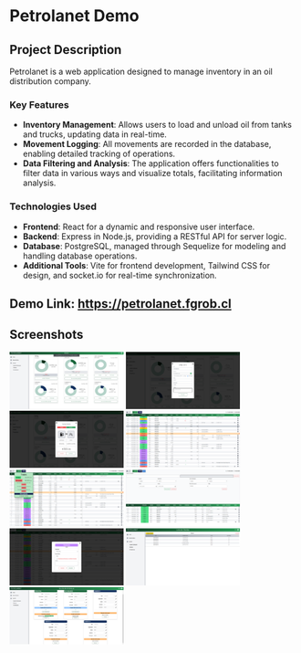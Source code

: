 # Petrolanet Demo

## Project Description
Petrolanet is a web application designed to manage inventory in an oil distribution company.

### Key Features
- **Inventory Management**: Allows users to load and unload oil from tanks and trucks, updating data in real-time.
- **Movement Logging**: All movements are recorded in the database, enabling detailed tracking of operations.
- **Data Filtering and Analysis**: The application offers functionalities to filter data in various ways and visualize totals, facilitating information analysis.

### Technologies Used
- **Frontend**: React for a dynamic and responsive user interface.
- **Backend**: Express in Node.js, providing a RESTful API for server logic.
- **Database**: PostgreSQL, managed through Sequelize for modeling and handling database operations.
- **Additional Tools**: Vite for frontend development, Tailwind CSS for design, and socket.io for real-time synchronization.

## Demo Link: https://petrolanet.fgrob.cl

## Screenshots
<img src="https://github.com/fgrob/petrolanet-demo/blob/main/Screenshots/Home.png?raw=true" width="200" height="100"></img>
<img src="https://github.com/fgrob/petrolanet-demo/blob/main/Screenshots/Home - venta.png?raw=true" width="200" height="100"></img>
<img src="https://github.com/fgrob/petrolanet-demo/blob/main/Screenshots/Home - confirmar venta.png?raw=true" width="200" height="100"></img>
<img src="https://github.com/fgrob/petrolanet-demo/blob/main/Screenshots/base de datos.png?raw=true" width="200" height="100"></img>
<img src="https://github.com/fgrob/petrolanet-demo/blob/main/Screenshots/base de datos - totales.png?raw=true" width="200" height="100"></img>
<img src="https://github.com/fgrob/petrolanet-demo/blob/main/Screenshots/base de datos - filtros.png?raw=true" width="200" height="100"></img>
<img src="https://github.com/fgrob/petrolanet-demo/blob/main/Screenshots/base de datos - editar evento.png?raw=true" width="200" height="100"></img>
<img src="https://github.com/fgrob/petrolanet-demo/blob/main/Screenshots/clientes.png?raw=true" width="200" height="100"></img>
<img src="https://github.com/fgrob/petrolanet-demo/blob/main/Screenshots/ajustes.png?raw=true" width="200" height="100"></img>
